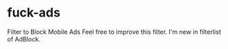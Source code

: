 # fuck-ads
Filter to Block Mobile Ads
Feel free to improve this filter. I'm new in filterlist of AdBlock.
